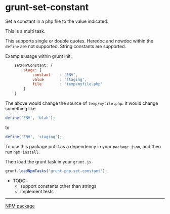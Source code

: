 grunt-set-constant
==================

Set a constant in a php file to the value indicated.

This is a multi task.

This supports single or double quotes. Heredoc and nowdoc within the `define` are not supported. String constants are
supported.

Example usage within grunt init:

```javascript
    setPHPConstant: {
        stage: {
            constant    : 'ENV',
            value       : 'staging',
            file        : 'temp/myfile.php'
        }
    }
```

The above would change the source of `temp/myfile.php`. It would change something like

```php
define('ENV', 'blah');
```

to

```php
define('ENV', 'staging');
```

To use this package put it as a dependency in your `package.json`, and then run `npm install`.

Then load the grunt task in your `grunt.js`

```javascript
grunt.loadNpmTasks('grunt-php-set-constant');
```

* TODO:
    * support constants other than strings
    * implement tests

---

[NPM package](https://npmjs.org/package/grunt-php-set-constant)